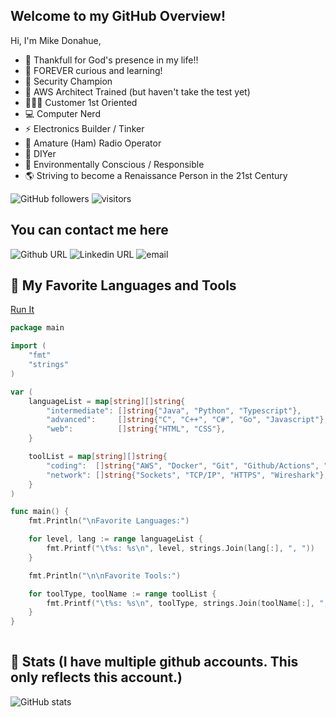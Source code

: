 ## Welcome to my GitHub Overview!

Hi, I'm Mike Donahue,

- 🌈 Thankfull for God's presence in my life!!
- 🌱 FOREVER curious and learning!
- 🤺 Security Champion
- 🏫 AWS Architect Trained (but haven't take the test yet)
- 🧑‍🤝‍🧑 Customer 1st Oriented
- 💻 Computer Nerd
- ⚡ Electronics Builder / Tinker
- 📡 Amature (Ham) Radio Operator
- 🔨 DIYer
- 🏡 Environmentally Conscious / Responsible
- 🌎 Striving to become a Renaissance Person in the 21st Century

![GitHub followers](https://img.shields.io/github/followers/mdonahue-godaddy)
![visitors](https://visitor-badge.laobi.icu/badge?page_id=mdonahue.mdonahue)


## You can contact me here

![Github URL](https://img.shields.io/static/v1?message=mdonahue-godaddy&logo=github&labelColor=5c5c5c&color=1182c3&logoColor=white&label=%20&link=http%3A%2F%2Fgithub.com%2Fmdonahue-godaddy&link=http%3A%2F%2Fgithub.com%2Fmdonahue-godaddy)
![Linkedin URL](https://img.shields.io/static/v1?message=Michael%20Donahue&logo=linkedin&labelColor=5c5c5c&color=1182c3&logoColor=white&label=Linked%20In&link=http%3A%2F%2Fwww.linkedin.com%2Fin%2Fmichael-donahue-15138314%2F&link=http%3A%2F%2Fwww.linkedin.com%2Fin%2Fmichael-donahue-15138314%2F)
![email](https://img.shields.io/static/v1?message=mdonahue%40godaddy.com&labelColor=5c5c5c&color=1182c3&logoColor=white&label=email&link=mailto%3Amdonahue%40godaddy.com&link=mailto%3Amdonahue%40godaddy.com)


## 🎨 My Favorite Languages and Tools
[Run It](https://goplay.tools/snippet/-grJEgEVGSj)
```go
package main

import (
	"fmt"
	"strings"
)

var (
	languageList = map[string][]string{
		"intermediate": []string{"Java", "Python", "Typescript"},
		"advanced":     []string{"C", "C++", "C#", "Go", "Javascript"},
		"web":          []string{"HTML", "CSS"},
	}

	toolList = map[string][]string{
		"coding":  []string{"AWS", "Docker", "Git", "Github/Actions", "VSCode"},
		"network": []string{"Sockets", "TCP/IP", "HTTPS", "Wireshark"},
	}
)

func main() {
	fmt.Println("\nFavorite Languages:")

	for level, lang := range languageList {
		fmt.Printf("\t%s: %s\n", level, strings.Join(lang[:], ", "))
	}

	fmt.Println("\n\nFavorite Tools:")

	for toolType, toolName := range toolList {
		fmt.Printf("\t%s: %s\n", toolType, strings.Join(toolName[:], ", "))
	}
}
  
```
## 📃 Stats (I have multiple github accounts. This only reflects this account.)

![GitHub stats](https://github-readme-stats.vercel.app/api?username=mdonahue-godaddy&count_private=true&show_icons=true)
